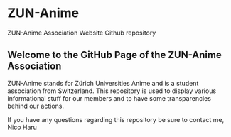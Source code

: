 # ZUN-Anime
ZUN-Anime Association Website Github repository
## Welcome to the GitHub Page of the ZUN-Anime Association

ZUN-Anime stands for Zürich Universities Anime and is a student association from Switzerland.
This repository is used to display various informational stuff for our members and to have some transparencies behind our actions.

 If you have any questions regarding this repository be sure to contact me,
 Nico Haru
